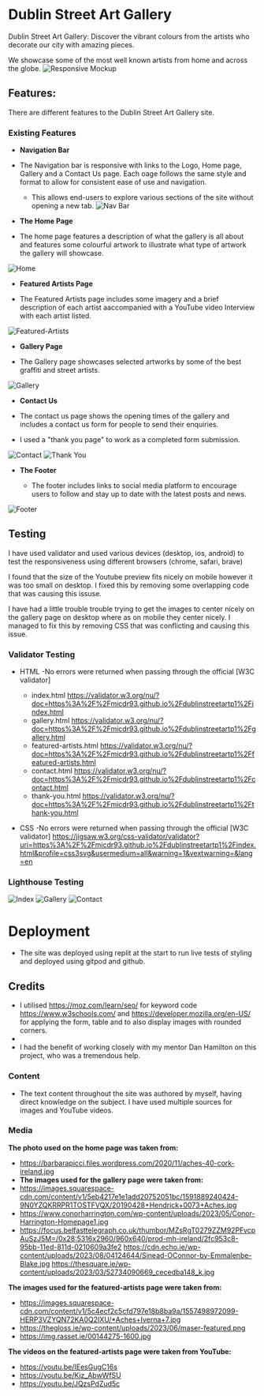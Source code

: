 # Dublin Street Art Gallery

Dublin Street Art Gallery: 
Discover the vibrant colours from the artists who decorate our city with amazing pieces.

We showcase some of the most well known artists from home and across the globe.
![Responsive Mockup](https://micdr93.github.io/dublinstreetartp1/assets/readme-images/dublin_street_art_gallery_mockup.png)

## Features: 

There are different features to the Dublin Street Art Gallery site.

### Existing Features

- __Navigation Bar__

- The Navigation bar is responsive with links to the Logo, Home page, Gallery and a Contact Us page. Each oage follows the same style and format to allow for consistent ease of use and navigation. 

  - This allows end-users to explore various sections of the site without opening a new tab.
  ![Nav Bar](https://micdr93.github.io/dublinstreetartp1/assets/readme-images/dublin_street_art_gallery_navbar.png)

- __The Home Page__

- The home page features a description of what the gallery is all about and features some colourful artwork to illustrate what type of artwork the gallery will showcase.

![Home](https://micdr93.github.io/dublinstreetartp1/assets/readme-images/dublin_street_art_gallery_home.png)

- __Featured Artists Page__

- The Featured Artists page includes some imagery and a brief description of each artist aaccompanied with a YouTube video Interview with each artist listed.

![Featured-Artists](https://micdr93.github.io/dublinstreetartp1/assets/readme-images/dublin_street_art_gallery_featured_artists.png)

- __Gallery Page__

- The Gallery page showcases selected artworks by some of the best graffiti and street artists.

![Gallery](https://micdr93.github.io/dublinstreetartp1/assets/readme-images/dublin_street_art_gallery_gallery_page.png)

- __Contact Us__

- The contact us page shows the opening times of the gallery and includes a contact us form for people to send their enquiries.
- I used a "thank you page" to work as a completed form submission.



![Contact](https://micdr93.github.io/dublinstreetartp1/assets/readme-images/dublin_street_art_gallery_contact_us.png)
![Thank You](https://micdr93.github.io/dublinstreetartp1/assets/readme-images/dublin_street_art_gallery_thank_you.png)

- __The Footer__ 

  - The footer includes links to social media platform to encourage users to follow and stay up to date with the latest posts and news.

![Footer](https://micdr93.github.io/dublinstreetartp1/assets/readme-images/dublin_street_art_gallery_footer.png)

## Testing 

I have used validator and used various devices (desktop, ios, android) to test the responsiveness using different browsers (chrome, safari, brave)

I found that the size of the Youtube preview fits nicely on mobile however it was too small on desktop. I fixed this by removing some overlapping code that was causing this issuse.

I have had a little trouble trouble trying to get the images to center nicely on the gallery page on desktop where as on mobile they center nicely. I managed to fix this by removing CSS that was conflicting and causing this issue.

### Validator Testing 

- HTML
  -No errors were returned when passing through the official [W3C validator]
  - index.html https://validator.w3.org/nu/?doc=https%3A%2F%2Fmicdr93.github.io%2Fdublinstreetartp1%2Findex.html
  - gallery.html https://validator.w3.org/nu/?doc=https%3A%2F%2Fmicdr93.github.io%2Fdublinstreetartp1%2Fgallery.html
  - featured-artists.html https://validator.w3.org/nu/?doc=https%3A%2F%2Fmicdr93.github.io%2Fdublinstreetartp1%2Ffeatured-artists.html
  - contact.html https://validator.w3.org/nu/?doc=https%3A%2F%2Fmicdr93.github.io%2Fdublinstreetartp1%2Fcontact.html
  - thank-you.html https://validator.w3.org/nu/?doc=https%3A%2F%2Fmicdr93.github.io%2Fdublinstreetartp1%2Fthank-you.html

- CSS 
  -No errors were returned when passing through the official [W3C validator] https://jigsaw.w3.org/css-validator/validator?uri=https%3A%2F%2Fmicdr93.github.io%2Fdublinstreetartp1%2Findex.html&profile=css3svg&usermedium=all&warning=1&vextwarning=&lang=en
  
### Lighthouse Testing 

![Index](https://micdr93.github.io/dublinstreetartp1/assets/readme-images/lighthouse-index.png)
![Gallery](https://micdr93.github.io/dublinstreetartp1/assets/readme-images/lighthouse-gallery.png)
![Contact](https://micdr93.github.io/dublinstreetartp1/assets/readme-images/lighthouse-contact.png)


# Deployment

- The site was deployed using replit at the start to run live tests of styling and deployed using gitpod and github.

## Credits 

- I utilised https://moz.com/learn/seo/ for keyword code https://www.w3schools.com/ and https://developer.mozilla.org/en-US/ for applying the form, table and to also display images with rounded corners. 
- 
- I had the benefit of working closely with my mentor Dan Hamilton on this project, who was a tremendous help.


### Content 

- The text content throughout the site was authored by myself, having direct knowledge on the subject. I have used multiple sources for images and YouTube videos.

### Media

**The photo used on the home page was taken from:**
- https://barbarapicci.files.wordpress.com/2020/11/aches-40-cork-ireland.jpg
- **The images used for the gallery page were taken from:**
- https://images.squarespace-cdn.com/content/v1/5eb4217e1e1add20752051bc/1591889240424-9N0YZQKRRPR1TOSTFVQX/20190428+Hendrick+0073+Aches.jpg
- https://www.conorharrington.com/wp-content/uploads/2023/05/Conor-Harrington-Homepage1.jpg
- https://focus.belfasttelegraph.co.uk/thumbor/MZsRgT0279ZZM92PFvcpAuSzJ5M=/0x28:5316x2960/960x640/prod-mh-ireland/2fc953c8-95bb-11ed-811d-0210609a3fe2
https://cdn.echo.ie/wp-content/uploads/2023/08/04124644/Sinead-OConnor-by-Emmalenbe-Blake.jpg
https://thesquare.ie/wp-content/uploads/2023/03/52734090669_cecedba148_k.jpg

**The images used for the featured-artists page were taken from:**
- https://images.squarespace-cdn.com/content/v1/5c4ecf2c5cfd797e18b8ba9a/1557498972099-HERP3VZYQN72KA0Q2IXU/*Aches+Iverna+7.jpg
- https://thegloss.ie/wp-content/uploads/2023/06/maser-featured.png
- https://img.rasset.ie/00144275-1600.jpg

**The videos on the featured-artists page were taken from YouTube:** 
- https://youtu.be/IEesGugC16s
- https://youtu.be/Kjz_AbwWfSU
- https://youtu.be/JQzsPdZud5c
